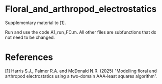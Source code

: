 # Floral_and_arthropod_electrostatics
Supplementary material to [1].

Run and use the code A1_run_FC.m.
All other files are subfunctions that do not need to be changed.

# References
[1] Harris S.J., Palmer R.A. and McDonald N.R. (2025) "Modelling floral and arthropod electrostatics using a two-domain AAA-least squares algorithm".



